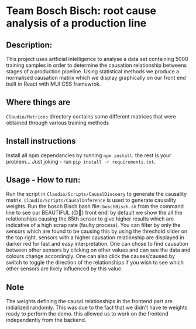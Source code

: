 # Team Bosch Bisch: root cause analysis of a production line

## Description:
This project uses artficial intelligence to analyse a data set containing 5000 training samples in order to determine the causation relationship betweens stages of a production pipeline. Using statistical methods we produce a normalised causation matrix which we display graphically on our front end built in React with MUI CSS framewrok.


## Where things are 
`Claudio/Matrices` directory contains some different matrices that were obtained through various training methods

## Install instructions 
Install all npm dependancies by running `npm install`. the rest is your problem... Just joking - run `pip install -r requirements.txt`.

## Usage - How to run:
Run the script in `Claudio/Scripts/CausalDiscoery` to generate the causality matrix. `Claudio/Scripts/CausalInference` is used to generate causality weights.  Run the bosch Bisch bash file: `boschBisch.sh` from the command line to see our BEAUTIFUL (😙🤌) front end! by default we show the all the relationships causing the 85th sensor to give higher results which are indicative of a high scrap rate (faulty process). You can filter by only the sensors which are found to be causing this by using the threshold slider on the top right. sensors with a higher causation relationship are displayed in darker red for fast and easy interpretation. One can chose to find causation between other sensors by clicking on other values and can see the data and colours change accordingly. One can also click the causes/caused by switch to toggle the direction of the relationships if you wish to see which other sensors are likely influenced by this value.

## Note
The weights defining the causal relationships in the frontend part are initialized randomly. This was due to the fact that we didn't have te weights ready to perform the demo. this allowed us to work on the frontend independently from the backend.
